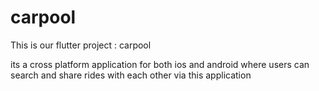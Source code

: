 # carpool

This is our flutter project : carpool

its a cross platform application for both ios and android where users can search and share rides with each other via this application
